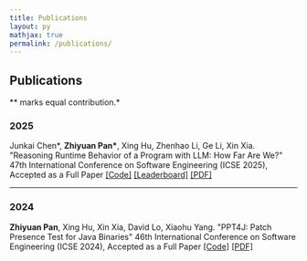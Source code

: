 ```yaml
---
title: Publications
layout: py
mathjax: true
permalink: /publications/
---
```


## Publications
** marks equal contribution.*

### 2025

Junkai Chen\*, **Zhiyuan Pan\***, Xing Hu, Zhenhao Li, Ge Li, Xin Xia. "Reasoning Runtime Behavior of a Program with LLM: How Far Are We?"
47th International Conference on Software Engineering (ICSE 2025), Accepted as a Full Paper
[\[Code\]](https://github.com/r-eval/REval) [\[Leaderboard\]](https://r-eval.github.io) [\[PDF\]](https://arxiv.org/pdf/2403.16437)

---

### 2024

**Zhiyuan Pan**, Xing Hu, Xin Xia, David Lo, Xiaohu Yang. "PPT4J: Patch Presence Test for Java Binaries"
46th International Conference on Software Engineering (ICSE 2024), Accepted as a Full Paper
[\[Code\]](https://github.com/pan2013e/ppt4j) [\[PDF\]](/publications/icse24.pdf)